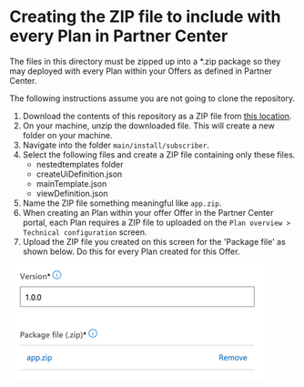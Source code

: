 # Creating the ZIP file to include with every Plan in Partner Center

The files in this directory must be zipped up into a *.zip package so they may deployed with every Plan within your Offers as defined in Partner Center.

The following instructions assume you are not going to clone the repository.

1. Download the contents of this repository as a ZIP file from [this location](https://github.com/Azure/commercial-marketplace-data-offers/archive/main.zip).
1. On your machine, unzip the downloaded file. This will create a new folder on your machine.
1. Navigate into the folder `main/install/subscriber`.
1. Select the following files and create a ZIP file containing only these files.
    * nestedtemplates folder
    * createUiDefinition.json
    * mainTemplate.json
    * viewDefinition.json
1. Name the ZIP file something meaningful like `app.zip`.
1. When creating an Plan within your offer Offer in the Partner Center portal, each Plan requires a ZIP file to uploaded on the `Plan overview > Technical configuration` screen.
1. Upload the ZIP file you created on this screen for the 'Package file' as shown below. Do this for every Plan created for this Offer.

![Upload ZIP file](../images/01.png "Upload ZIP file.")